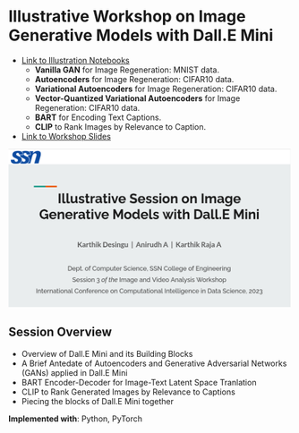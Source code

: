 # Illustrative Workshop on Image Generative Models with Dall.E Mini

- [Link to Illustration Notebooks](./Notebooks)
  - **Vanilla GAN** for Image Regeneration: MNIST data.
  - **Autoencoders** for Image Regeneration: CIFAR10 data.
  - **Variational Autoencoders** for Image Regeneration: CIFAR10 data.
  - **Vector-Quantized Variational Autoencoders** for Image Regeneration: CIFAR10 data.
  - **BART** for Encoding Text Captions.
  - **CLIP** to Rank Images by Relevance to Caption.
- [Link to Workshop Slides](./Slides/DallE-Mini_Compiled-Presentation.pdf)

<img src="./assets/workshop-banner.png" alt="workshop-banner" width="700" />

## Session Overview

- Overview of Dall.E Mini and its Building Blocks
- A Brief Antedate of Autoencoders and Generative Adversarial Networks (GANs) applied in Dall.E Mini
- BART Encoder-Decoder for Image-Text Latent Space Tranlation
- CLIP to Rank Generated Images by Relevance to Captions
- Piecing the blocks of Dall.E Mini together

**Implemented with**: Python, PyTorch

